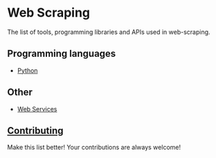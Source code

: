 # Web Scraping

The list of tools, programming libraries and APIs used in web-scraping.

## Programming languages

* [Python](http://github.com/lorien/web-scraping/blob/master/python.md)

## Other

* [Web Services](http://github.com/lorien/web-scraping/blob/master/web_service.md)


## [Contributing](https://github.com/lorien/web-scraping/blob/master/CONTRIBUTING.md)

Make this list better! Your contributions are always welcome!
